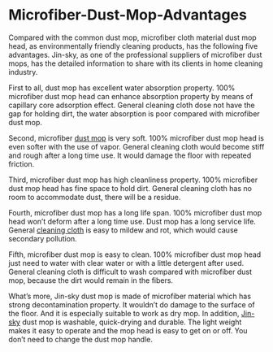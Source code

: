 # Microfiber-Dust-Mop-Advantages

Compared with the common dust mop, microfiber cloth material dust mop head, as environmentally friendly cleaning products, has the following five advantages. Jin-sky, as one of the professional suppliers of microfiber dust mops, has the detailed information to share with its clients in home cleaning industry.

First to all, dust mop has excellent water absorption property.
100% microfiber dust mop head can enhance absorption property by means of capillary core adsorption effect. General cleaning cloth dose not have the gap for holding dirt, the water absorption is poor compared with microfiber dust mop.

Second, microfiber <a href="http://www.jin-sky.com/info/microfiber-dust-mop-advantages-environmentally-friendly-cleaning-products">dust mop</a> is very soft.
100% microfiber dust mop head is even softer with the use of vapor. General cleaning cloth would become stiff and rough after a long time use. It would damage the floor with repeated friction.
 
Third, microfiber dust mop has high cleanliness property.
100% microfiber dust mop head has fine space to hold dirt. General cleaning cloth has no room to accommodate dust, there will be a residue.

Fourth, microfiber dust mop has a long life span.
100% microfiber dust mop head won’t deform after a long time use. Dust mop has a long service life. General <a href="http://www.jin-sky.com/microfiber/">cleaning cloth</a> is easy to mildew and rot, which would cause secondary pollution.

Fifth, microfiber dust mop is easy to clean.
100% microfiber dust mop head just need to water with clear water or with a little detergent after used. General cleaning cloth is difficult to wash compared with microfiber dust mop, because the dirt would remain in the fibers.

What’s more, Jin-sky dust mop is made of microfiber material which has strong decontamination property. It wouldn’t do damage to the surface of the floor. And it is especially suitable to work as dry mop. In addition, <a href="http://www.jin-sky.com/">Jin-sky</a> dust mop is washable, quick-drying and durable. The light weight makes it easy to operate and the mop head is easy to get on or off. You don’t need to change the dust mop handle.


